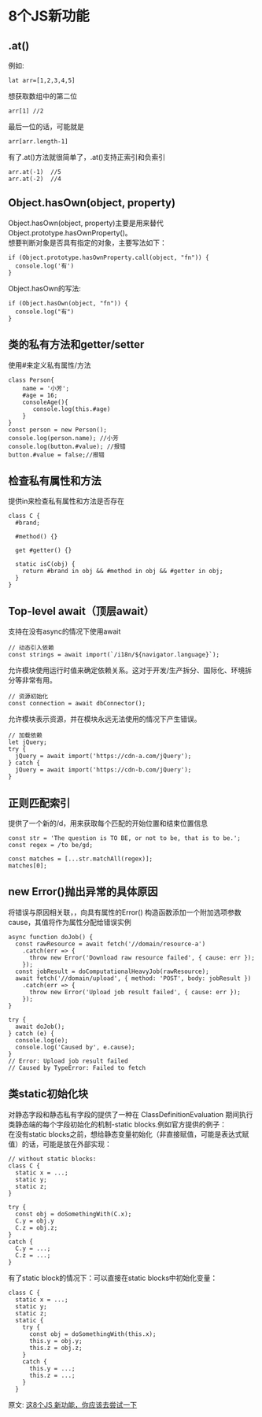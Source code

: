 # 8个JS新功能
## .at()
例如:  
``` 
lat arr=[1,2,3,4,5]
```
想获取数组中的第二位
``` 
arr[1] //2
```
最后一位的话，可能就是
``` 
arr[arr.length-1]
```
有了.at()方法就很简单了，.at()支持正索引和负索引
``` 
arr.at(-1)  //5
arr.at(-2)  //4
```
## Object.hasOwn(object, property)
Object.hasOwn(object, property)主要是用来替代Object.prototype.hasOwnProperty()。  
想要判断对象是否具有指定的对象，主要写法如下：  
``` 
if (Object.prototype.hasOwnProperty.call(object, "fn")) {
  console.log('有')
}
```
Object.hasOwn的写法:  
``` 
if (Object.hasOwn(object, "fn")) {
  console.log("有")
}
```
## 类的私有方法和getter/setter
使用#来定义私有属性/方法
``` 
class Person{
    name = '小芳';
    #age = 16;
    consoleAge(){
       console.log(this.#age)
    }
}
const person = new Person();
console.log(person.name); //小芳
console.log(button.#value); //报错
button.#value = false;//报错
```
## 检查私有属性和方法
提供in来检查私有属性和方法是否存在
``` 
class C {
  #brand;

  #method() {}

  get #getter() {}

  static isC(obj) {
    return #brand in obj && #method in obj && #getter in obj;
  }
}
```
## Top-level await（顶层await）
支持在没有async的情况下使用await
``` 
// 动态引入依赖
const strings = await import(`/i18n/${navigator.language}`);
```
允许模块使用运行时值来确定依赖关系。这对于开发/生产拆分、国际化、环境拆分等非常有用。
``` 
// 资源初始化
const connection = await dbConnector();
```
允许模块表示资源，并在模块永远无法使用的情况下产生错误。
``` 
// 加载依赖
let jQuery;
try {
  jQuery = await import('https://cdn-a.com/jQuery');
} catch {
  jQuery = await import('https://cdn-b.com/jQuery');
}
```
## 正则匹配索引
提供了一个新的/d，用来获取每个匹配的开始位置和结束位置信息
```
const str = 'The question is TO BE, or not to be, that is to be.';
const regex = /to be/gd;

const matches = [...str.matchAll(regex)];
matches[0];
```
## new Error()抛出异常的具体原因
将错误与原因相关联，，向具有属性的Error() 构造函数添加一个附加选项参数cause，其值将作为属性分配给错误实例  
``` 
async function doJob() {
  const rawResource = await fetch('//domain/resource-a')
    .catch(err => {
      throw new Error('Download raw resource failed', { cause: err });
    });
  const jobResult = doComputationalHeavyJob(rawResource);
  await fetch('//domain/upload', { method: 'POST', body: jobResult })
    .catch(err => {
      throw new Error('Upload job result failed', { cause: err });
    });
}

try {
  await doJob();
} catch (e) {
  console.log(e);
  console.log('Caused by', e.cause);
}
// Error: Upload job result failed
// Caused by TypeError: Failed to fetch
```
## 类static初始化块
对静态字段和静态私有字段的提供了一种在 ClassDefinitionEvaluation 期间执行类静态端的每个字段初始化的机制-static blocks.例如官方提供的例子：    
在没有static blocks之前，想给静态变量初始化（非直接赋值，可能是表达式赋值）的话，可能是放在外部实现：
``` 
// without static blocks:
class C {
  static x = ...;
  static y;
  static z;
}

try {
  const obj = doSomethingWith(C.x);
  C.y = obj.y
  C.z = obj.z;
}
catch {
  C.y = ...;
  C.z = ...;
}
```
有了static block的情况下：可以直接在static blocks中初始化变量：
``` 
class C {
  static x = ...;
  static y;
  static z;
  static {
    try {
      const obj = doSomethingWith(this.x);
      this.y = obj.y;
      this.z = obj.z;
    }
    catch {
      this.y = ...;
      this.z = ...;
    }
  }
```
原文: 
[这8个JS 新功能，你应该去尝试一下](https://juejin.cn/post/7054009669206933534?utm_source=gold_browser_extension)
